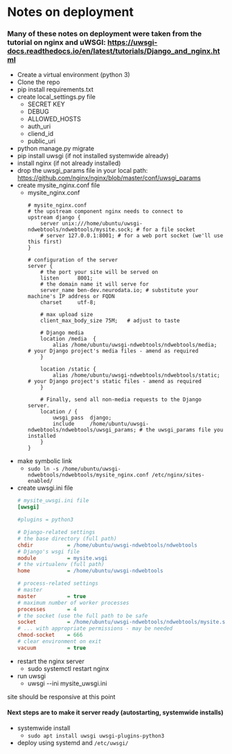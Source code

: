 # Notes on deployment

### Many of these notes on deployment were taken from the tutorial on nginx and uWSGI: https://uwsgi-docs.readthedocs.io/en/latest/tutorials/Django_and_nginx.html

- Create a virtual environment (python 3)
- Clone the repo
- pip install requirements.txt
- create local_settings.py file
    - SECRET KEY
    - DEBUG
    - ALLOWED_HOSTS
    - auth_uri
    - cliend_id
    - public_uri
- python manage.py migrate
- pip install uwsgi (if not installed systemwide already)
- install nginx (if not already installed)
- drop the uwsgi_params file in your local path: https://github.com/nginx/nginx/blob/master/conf/uwsgi_params
- create mysite_nginx.conf file
    - mysite_nginx.conf
        ```apacheconf
        # mysite_nginx.conf
        # the upstream component nginx needs to connect to
        upstream django {
            server unix:///home/ubuntu/uwsgi-ndwebtools/ndwebtools/mysite.sock; # for a file socket
            # server 127.0.0.1:8001; # for a web port socket (we'll use this first)
        }

        # configuration of the server
        server {
            # the port your site will be served on
            listen      8001;
            # the domain name it will serve for
            server_name ben-dev.neurodata.io; # substitute your machine's IP address or FQDN
            charset     utf-8;

            # max upload size
            client_max_body_size 75M;   # adjust to taste

            # Django media
            location /media  {
                alias /home/ubuntu/uwsgi-ndwebtools/ndwebtools/media;  # your Django project's media files - amend as required
            }

            location /static {
                alias /home/ubuntu/uwsgi-ndwebtools/ndwebtools/static; # your Django project's static files - amend as required
            }

            # Finally, send all non-media requests to the Django server.
            location / {
                uwsgi_pass  django;
                include     /home/ubuntu/uwsgi-ndwebtools/ndwebtools/uwsgi_params; # the uwsgi_params file you installed
            }
        }
        ```
- make symbolic link
    - `sudo ln -s /home/ubuntu/uwsgi-ndwebtools/ndwebtools/mysite_nginx.conf /etc/nginx/sites-enabled/`
- create uwsgi.ini file
    ```ini
    # mysite_uwsgi.ini file
    [uwsgi]

    #plugins = python3

    # Django-related settings
    # the base directory (full path)
    chdir           = /home/ubuntu/uwsgi-ndwebtools/ndwebtools
    # Django's wsgi file
    module          = mysite.wsgi
    # the virtualenv (full path)
    home            = /home/ubuntu/uwsgi-ndwebtools

    # process-related settings
    # master
    master          = true
    # maximum number of worker processes
    processes       = 4
    # the socket (use the full path to be safe
    socket          = /home/ubuntu/uwsgi-ndwebtools/ndwebtools/mysite.sock
    # ... with appropriate permissions - may be needed
    chmod-socket    = 666
    # clear environment on exit
    vacuum          = true
    ```
- restart the nginx server
    - sudo systemctl restart nginx
- run uwsgi
    - uwsgi --ini mysite_uwsgi.ini

site should be responsive at this point


#### Next steps are to make it server ready (autostarting, systemwide installs)
- systemwide install
    - `sudo apt install uwsgi uwsgi-plugins-python3`
- deploy using systemd and `/etc/uwsgi/`
